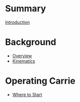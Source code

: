 # Summary

[Introduction](./introduction.md)

# Background
- [Overview](./background/overview.md)
- [Kinematics](./background/kinematics.md)

# Operating Carrie
- [Where to Start](./operation/where-to-start.md)
<!-- - [Building Her](./building-her.md) -->
<!-- - [Tools](./tools.md) -->
